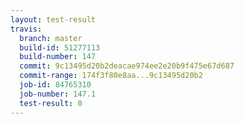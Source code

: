 ```yaml
---
layout: test-result
travis:
  branch: master
  build-id: 51277113
  build-number: 147
  commit: 9c13495d20b2deacae974ee2e20b9f475e67d687
  commit-range: 174f3f80e8aa...9c13495d20b2
  job-id: 84765310
  job-number: 147.1
  test-result: 0
---
```


